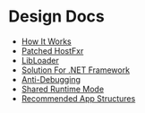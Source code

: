 Design Docs
=================

- [How It Works](design/how-it-works.md)
- [Patched HostFxr](design/patched-hostfxr.md)
- [LibLoader](design/libloader.md)
- [Solution For .NET Framework](design/solution-for-dotnet-framework.md)
- [Anti-Debugging](design/anti-debugging.md)
- [Shared Runtime Mode](design/shared-runtime-mode.md)
- [Recommended App Structures](design/recommended-app-structures.md)
